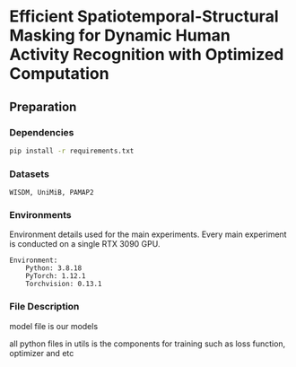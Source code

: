 # Efficient Spatiotemporal-Structural Masking for Dynamic Human Activity Recognition with Optimized Computation

## Preparation

### Dependencies

```sh
pip install -r requirements.txt
```

### Datasets
```
WISDM, UniMiB, PAMAP2
```
### Environments

Environment details used for the main experiments. Every main experiment is conducted on a single RTX 3090 GPU.

```
Environment:
	Python: 3.8.18
	PyTorch: 1.12.1 
	Torchvision: 0.13.1
```

### File Description

model file is our models


all python files in utils is the components for training such as loss function, optimizer and etc
